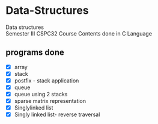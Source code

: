 # Data-Structures
Data structures   
Semester III CSPC32 Course Contents
done in C Language

## programs done
 - [x] array
 - [x] stack
 - [x] postfix - stack application
 - [x] queue
 - [x] queue using 2 stacks
 - [x] sparse matrix representation
 - [x] Singlylinked list 
 - [x] Singly linked list- reverse traversal
